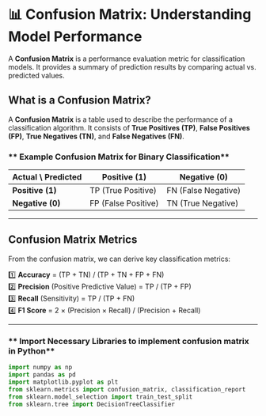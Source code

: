 # 📊 Confusion Matrix: Understanding Model Performance

A **Confusion Matrix** is a performance evaluation metric for classification models. It provides a summary of prediction results by comparing actual vs. predicted values.

## What is a Confusion Matrix?
A **Confusion Matrix** is a table used to describe the performance of a classification algorithm. It consists of **True Positives (TP)**, **False Positives (FP)**, **True Negatives (TN)**, and **False Negatives (FN)**.

### ** Example Confusion Matrix for Binary Classification**
| Actual \ Predicted | Positive (1) | Negative (0) |
|--------------------|-------------|-------------|
| **Positive (1)**  | TP (True Positive)  | FN (False Negative)  |
| **Negative (0)**  | FP (False Positive) | TN (True Negative) |

---

## Confusion Matrix Metrics
From the confusion matrix, we can derive key classification metrics:

1️⃣ **Accuracy** = (TP + TN) / (TP + TN + FP + FN)  
2️⃣ **Precision** (Positive Predictive Value) = TP / (TP + FP)  
3️⃣ **Recall** (Sensitivity) = TP / (TP + FN)  
4️⃣ **F1 Score** = 2 × (Precision × Recall) / (Precision + Recall)  

---


### ** Import Necessary Libraries to implement confusion matrix in Python**
```python
import numpy as np
import pandas as pd
import matplotlib.pyplot as plt
from sklearn.metrics import confusion_matrix, classification_report
from sklearn.model_selection import train_test_split
from sklearn.tree import DecisionTreeClassifier
